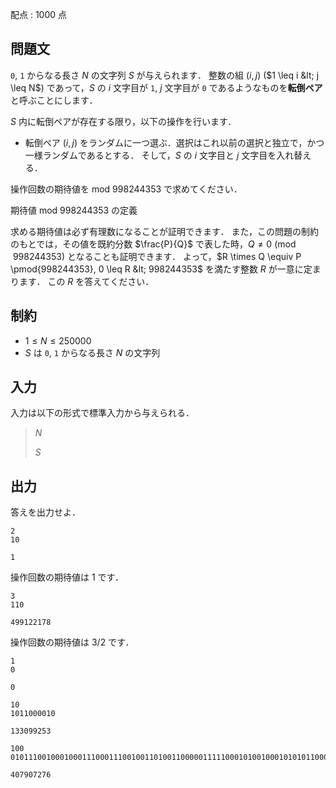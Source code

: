 配点 : $1000$ 点

## 問題文

`0`, `1` からなる長さ $N$ の文字列 $S$ が与えられます．
整数の組 $(i,j)$ ($1 \leq i &lt; j \leq N$) であって，$S$ の $i$ 文字目が `1`, $j$ 文字目が `0` であるようなものを**転倒ペア**と呼ぶことにします．

$S$ 内に転倒ペアが存在する限り，以下の操作を行います．

- 転倒ペア $(i,j)$ をランダムに一つ選ぶ．選択はこれ以前の選択と独立で，かつ一様ランダムであるとする．
そして，$S$ の $i$ 文字目と $j$ 文字目を入れ替える．

操作回数の期待値を $\text{mod }{998244353}$ で求めてください．

期待値 $\text{mod }{998244353}$ の定義

求める期待値は必ず有理数になることが証明できます． また，この問題の制約のもとでは，その値を既約分数 $\frac{P}{Q}$ で表した時，$Q \neq 0 \pmod{998244353}$ となることも証明できます． よって，$R \times Q \equiv P \pmod{998244353}, 0 \leq R &lt; 998244353$ を満たす整数 $R$ が一意に定まります． この $R$ を答えてください．

## 制約

- $1 \leq N \leq 250000$
- $S$ は `0`, `1` からなる長さ $N$ の文字列

## 入力

入力は以下の形式で標準入力から与えられる．

> $N$
> 
> $S$

## 出力

答えを出力せよ．

```input1
2
10
```

```output1
1
```

操作回数の期待値は $1$ です．

```input2
3
110
```

```output2
499122178
```

操作回数の期待値は $3/2$ です．

```input3
1
0
```

```output3
0
```

```input4
10
1011000010
```

```output4
133099253
```

```input5
100
0101110010001000111000111001001101001100000111110001010010001010101100011001011011101101100001100111
```

```output5
407907276
```